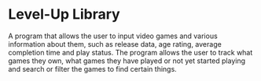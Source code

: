 # Level-Up Library
A program that allows the user to input video games and various information about them, such as release data, age rating, average completion time and play status. The program allows the user to track what games they own, what games they have played or not yet started playing and search or filter the games to find certain things. 
